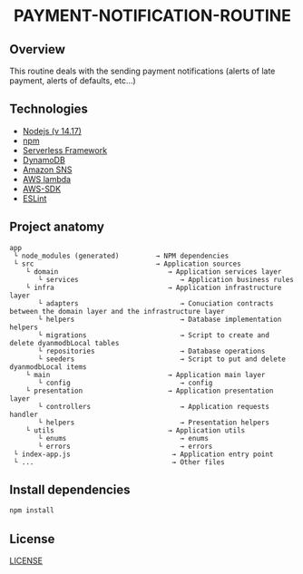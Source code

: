 
<h1 align="center">PAYMENT-NOTIFICATION-ROUTINE</h1>



## Overview



This routine deals with the sending payment notifications (alerts of late payment, alerts of defaults, etc...)




## Technologies



 - [Nodejs (v 14.17)](https://nodejs.org/en/)
 - [npm](https://www.npmjs.com/)
 - [Serverless Framework](https://www.serverless.com/)
 - [DynamoDB](https://aws.amazon.com/dynamodb)
 - [Amazon SNS](https://aws.amazon.com/sns)
 - [AWS lambda](https://aws.amazon.com/lambda)
 - [AWS-SDK](https://www.npmjs.com/package/aws-sdk)
 - [ESLint](https://www.npmjs.com/package/eslint)




## Project anatomy



```
app
 └ node_modules (generated)         → NPM dependencies
 └ src                              → Application sources 
    └ domain                           → Application services layer
       └ services                         → Application business rules 
    └ infra                            → Application infrastructure layer
       └ adapters                         → Conuciation contracts between the domain layer and the infrastructure layer
       └ helpers                          → Database implementation helpers
       └ migrations                       → Script to create and delete dyanmodbLocal tables
       └ repositories                     → Database operations
       └ seeders                          → Script to put and delete dyanmodbLocal items
    └ main                             → Application main layer
       └ config                           → config
    └ presentation                     → Application presentation layer
       └ controllers                      → Application requests handler
       └ helpers                          → Presentation helpers
    └ utils                            → Application utils
       └ enums                            → enums
       └ errors                           → errors
 └ index-app.js                         → Application entry point
 └ ...                                  → Other files
 ```




## Install dependencies



```bash
npm install
```



## License



[LICENSE](/LICENSE)
